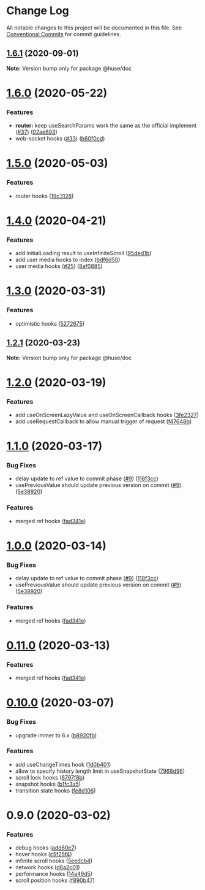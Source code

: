 # Change Log

All notable changes to this project will be documented in this file.
See [Conventional Commits](https://conventionalcommits.org) for commit guidelines.

## [1.6.1](https://github.com/ecomfe/react-hooks/compare/@huse/doc@1.6.0...@huse/doc@1.6.1) (2020-09-01)

**Note:** Version bump only for package @huse/doc





# [1.6.0](https://github.com/ecomfe/react-hooks/compare/@huse/doc@1.5.0...@huse/doc@1.6.0) (2020-05-22)


### Features

* **router:** keep useSearchParams work the same as the official implement ([#37](https://github.com/ecomfe/react-hooks/issues/37)) ([02ae693](https://github.com/ecomfe/react-hooks/commit/02ae693246f71f0c9356c08eb4adc6cd27dbf84f))
* web-socket hooks ([#33](https://github.com/ecomfe/react-hooks/issues/33)) ([b60f0cd](https://github.com/ecomfe/react-hooks/commit/b60f0cdcb614cd58c94f5362e7ce70f3ed1844ed))





# [1.5.0](https://github.com/ecomfe/react-hooks/compare/@huse/doc@1.4.0...@huse/doc@1.5.0) (2020-05-03)


### Features

* router hooks ([19c3128](https://github.com/ecomfe/react-hooks/commit/19c3128446131826cd2d66f1eea795a0700ae64a))





# [1.4.0](https://github.com/ecomfe/react-hooks/compare/@huse/doc@1.3.0...@huse/doc@1.4.0) (2020-04-21)


### Features

* add initialLoading result to useInfiniteScroll ([954ed1b](https://github.com/ecomfe/react-hooks/commit/954ed1b61c29ddcbcd1e483b220cce05cbd1da3c))
* add user media hooks to index ([bdf6d50](https://github.com/ecomfe/react-hooks/commit/bdf6d50c4aa03b1a8b4333d88c4a1ef3a1839dc8))
* user media hooks ([#25](https://github.com/ecomfe/react-hooks/issues/25)) ([8af0885](https://github.com/ecomfe/react-hooks/commit/8af0885cc2571e943e687e9c707a177be65b4c3c))





# [1.3.0](https://github.com/ecomfe/react-hooks/compare/@huse/doc@1.2.1...@huse/doc@1.3.0) (2020-03-31)


### Features

* optimistic hooks ([5272675](https://github.com/ecomfe/react-hooks/commit/527267597c3e7bc3751d4d9490bfa161d77a433b))





## [1.2.1](https://github.com/ecomfe/react-hooks/compare/@huse/doc@1.2.0...@huse/doc@1.2.1) (2020-03-23)

**Note:** Version bump only for package @huse/doc





# [1.2.0](https://github.com/ecomfe/react-hooks/compare/@huse/doc@1.1.0...@huse/doc@1.2.0) (2020-03-19)


### Features

* add useOnScreenLazyValue and useOnScreenCallback hooks ([3fe2327](https://github.com/ecomfe/react-hooks/commit/3fe232714063f629b591138e697a43ea84b67206))
* add useRequestCallback to allow manual trigger of request ([f47648b](https://github.com/ecomfe/react-hooks/commit/f47648b8cba13f7b53ec70b8087438cda7ad42f3))





# [1.1.0](https://github.com/ecomfe/react-hooks/compare/@huse/doc@0.10.0...@huse/doc@1.1.0) (2020-03-17)


### Bug Fixes

* delay update to ref value to commit phase ([#9](https://github.com/ecomfe/react-hooks/issues/9)) ([118f3cc](https://github.com/ecomfe/react-hooks/commit/118f3cc61a48422b06e3d3652de8c619aed1521e))
* usePreviousValue should update previous version on commit ([#9](https://github.com/ecomfe/react-hooks/issues/9)) ([5e38920](https://github.com/ecomfe/react-hooks/commit/5e389206b43d48ef4c1ebcf124cda02e94e358d7))


### Features

* merged ref hooks ([fad341e](https://github.com/ecomfe/react-hooks/commit/fad341e6c28220858e6a85bf2e01640696d7723a))





# [1.0.0](https://github.com/ecomfe/react-hooks/compare/@huse/doc@0.10.0...@huse/doc@1.0.0) (2020-03-14)


### Bug Fixes

* delay update to ref value to commit phase ([#9](https://github.com/ecomfe/react-hooks/issues/9)) ([118f3cc](https://github.com/ecomfe/react-hooks/commit/118f3cc61a48422b06e3d3652de8c619aed1521e))
* usePreviousValue should update previous version on commit ([#9](https://github.com/ecomfe/react-hooks/issues/9)) ([5e38920](https://github.com/ecomfe/react-hooks/commit/5e389206b43d48ef4c1ebcf124cda02e94e358d7))


### Features

* merged ref hooks ([fad341e](https://github.com/ecomfe/react-hooks/commit/fad341e6c28220858e6a85bf2e01640696d7723a))





# [0.11.0](https://github.com/ecomfe/react-hooks/compare/@huse/doc@0.10.0...@huse/doc@0.11.0) (2020-03-13)


### Features

* merged ref hooks ([fad341e](https://github.com/ecomfe/react-hooks/commit/fad341e6c28220858e6a85bf2e01640696d7723a))





# [0.10.0](https://github.com/ecomfe/react-hooks/compare/@huse/doc@0.9.0...@huse/doc@0.10.0) (2020-03-07)


### Bug Fixes

* upgrade immer to 6.x ([b8920fb](https://github.com/ecomfe/react-hooks/commit/b8920fb67a14bd111b543efdcd58b67b8277ba46))


### Features

* add useChangeTimes hook ([1d0b401](https://github.com/ecomfe/react-hooks/commit/1d0b401cbc6e83e25f318c2925b053abeb4ae2da))
* allow to specify history length limit in useSnapshotState ([7968d96](https://github.com/ecomfe/react-hooks/commit/7968d96fad7c00f51804f6e5d8cdfc3f24716dc6))
* scroll lock hooks ([6797f8b](https://github.com/ecomfe/react-hooks/commit/6797f8ba8ad1e1c7b5d0841816d928d56bd17769))
* snapshot hooks ([b1fc3a5](https://github.com/ecomfe/react-hooks/commit/b1fc3a557d8414f76ee2595ca1c0e98ac96c2a21))
* transition state hooks ([fe8d106](https://github.com/ecomfe/react-hooks/commit/fe8d106add35fb2da18d8843e38d6e927e9d5656))





# 0.9.0 (2020-03-02)


### Features

* debug hooks ([add60e7](https://github.com/ecomfe/react-hooks/commit/add60e74ed23662e66a663a0a2537a530c010f5b))
* hover hooks ([c5f25f4](https://github.com/ecomfe/react-hooks/commit/c5f25f46b0474f9ed6f9d3d3cd287ad917b3226d))
* infinite scroll hooks ([5eedcb4](https://github.com/ecomfe/react-hooks/commit/5eedcb482a6adfba898e14d3a3fb579e60635c8c))
* network hooks ([d6a2c01](https://github.com/ecomfe/react-hooks/commit/d6a2c0107376ba911c6264ca4ec556945aba11d1))
* performance hooks ([14a49d5](https://github.com/ecomfe/react-hooks/commit/14a49d57e32cf244f4a31a73db311449e2c55176))
* scroll position hooks ([f890b47](https://github.com/ecomfe/react-hooks/commit/f890b471f25bd1cf10392492ce495419c9667ab1))
